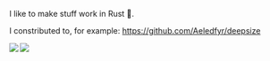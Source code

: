 I like to make stuff work in Rust 🦀.

I constributed to, for example:
https://github.com/Aeledfyr/deepsize

<!--
### Hi there 👋

**pmnoxx/pmnoxx** is a ✨ _special_ ✨ repository because its `README.md` (this file) appears on your GitHub profile.

Here are some ideas to get you started:

- 🔭 I’m currently working on ...
- 🌱 I’m currently learning ...
- 👯 I’m looking to collaborate on ...
- 🤔 I’m looking for help with ...
- 💬 Ask me about ...
- 📫 How to reach me: ...
- 😄 Pronouns: ...
- ⚡ Fun fact: ...
-->

<img align="left" src='https://github-readme-stats.vercel.app/api?username=pmnoxx&show_icons=true&theme=radical&count_private=true'/>

<img align="left" src='https://github-readme-stats.vercel.app/api/top-langs/?username=pmnoxx&hide=tex%2B%2B,tex&layout=compact&theme=radical'/>
